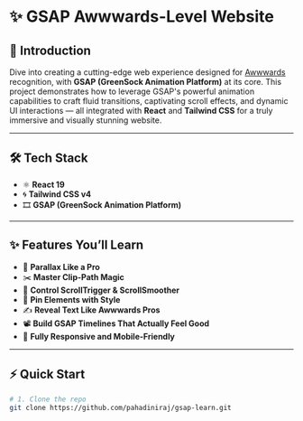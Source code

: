 # ✨ GSAP Awwwards-Level Website

## 🚀 Introduction

Dive into creating a cutting-edge web experience designed for [Awwwards](https://www.awwwards.com/) recognition, with **GSAP (GreenSock Animation Platform)** at its core. This project demonstrates how to leverage GSAP's powerful animation capabilities to craft fluid transitions, captivating scroll effects, and dynamic UI interactions — all integrated with **React** and **Tailwind CSS** for a truly immersive and visually stunning website.

---

## 🛠️ Tech Stack

- ⚛️ **React 19**
- 🌀 **Tailwind CSS v4**
- 🎞️ **GSAP (GreenSock Animation Platform)**

---

## ✨ Features You’ll Learn

- 🎢 **Parallax Like a Pro**
- ✂️ **Master Clip-Path Magic**
- 🎯 **Control ScrollTrigger & ScrollSmoother**
- 📌 **Pin Elements with Style**
- ✍️ **Reveal Text Like Awwwards Pros**
- 📽️ **Build GSAP Timelines That Actually Feel Good**
- 📱 **Fully Responsive and Mobile-Friendly**

---

## ⚡ Quick Start

```bash
# 1. Clone the repo
git clone https://github.com/pahadiniraj/gsap-learn.git

